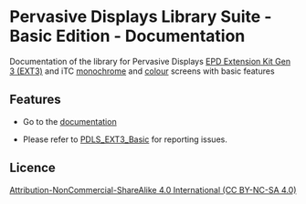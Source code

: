 # Pervasive Displays Library Suite - Basic Edition - Documentation

Documentation of the library for Pervasive Displays [EPD Extension Kit Gen 3 (EXT3)](https://www.pervasivedisplays.com/product/epd-extension-kit-gen-3-EXT3/) and iTC [monochrome](https://www.pervasivedisplays.com/products/?_sft_etc_itc=itc&_sft_product_colour=black-white) and [colour](https://www.pervasivedisplays.com/products/?_sft_etc_itc=itc&_sft_product_colour=black-white-red) screens with basic features

## Features

+ Go to the [documentation](https://rei-vilo.github.io/PDLS_EXT3_Basic_Documentation/index.html) 

+ Please refer to [PDLS_EXT3_Basic](https://github.com/rei-vilo/PDLS_EXT3_Basic/issues) for reporting issues.

## Licence

[Attribution-NonCommercial-ShareAlike 4.0 International (CC BY-NC-SA 4.0)](./LICENSE.md)
